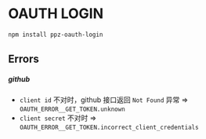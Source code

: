 # OAUTH LOGIN

``` bash
npm install ppz-oauth-login
```

## Errors

##### github

+ `client id` 不对时，github 接口返回 `Not Found` 异常 => `OAUTH_ERROR__GET_TOKEN.unknown`
+ `client secret` 不对时 => `OAUTH_ERROR__GET_TOKEN.incorrect_client_credentials`

